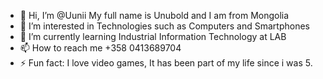 - 👋 Hi, I’m @Uunii My full name is Unubold and I am from Mongolia
- 👀 I’m interested in Technologies such as Computers and Smartphones
- 🌱 I’m currently learning Industrial Information Technology at LAB
- 📫 How to reach me +358 0413689704  
- ⚡ Fun fact: I love video games, It has been part of my life since i was 5.

<!---
Uunii/Uunii is a ✨ special ✨ repository because its `README.md` (this file) appears on your GitHub profile.
You can click the Preview link to take a look at your changes.
--->
